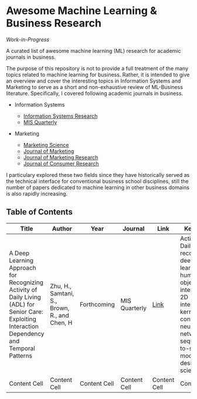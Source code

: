 # Awesome Machine Learning & Business Research
*Work-in-Progress*

A curated list of awesome machine learning (ML) research for academic journals in business.

The purpose of this repository is not to provide a full treatment of the many topics related to machine learning for business. Rather, it is intended to give an overview and cover the interesting topics in Information Systems and Marketing to serve as a short and non-exhaustive review of ML-Business literature. Specifically, I covered following academic journals in business. 

- Information Systems
    - [Information Systems Research](https://pubsonline.informs.org/journal/isre)
    - [MIS Quarterly](https://www.misq.org/)

- Marketing
    - [Marketing Science](https://pubsonline.informs.org/journal/mksc)
    - [Journal of Marketing](https://journals.sagepub.com/home/jmx)
    - [Journal of Marketing Research](https://journals.sagepub.com/home/mrj)
    - [Journal of Consumer Research](https://academic.oup.com/jcr)

I particulary explored these two fields since they have historically served as the technical interface for conventional business school disciplines, still the number of papers dedicated to machine learning in other business domains is also rapidly increasing.

## Table of Contents
| Title  | Author | Year | Journal | Link | Keywords |
| ------------- | ------------- | ------------- | ------------- | ------------- | ------------- |
| A Deep Learning Approach for Recognizing Activity of Daily Living (ADL) for Senior Care: Exploiting Interaction Dependency and Temporal Patterns | Zhu, H., Samtani, S., Brown, R., and Chen, H  | Forthcoming  | MIS Quarterly  | [Link](https://papers.ssrn.com/sol3/papers.cfm?abstract_id=3595738)  | Activity of Daily Living recognition, deep learning, human-object interaction, 2D interaction kernel, convolutional neural networks, sequence-to-sequence model, design science  |
| Content Cell  | Content Cell  | Content Cell  | Content Cell  | Content Cell  | Content Cell  |
